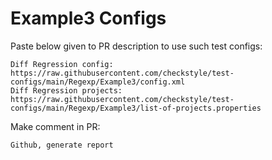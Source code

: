 # Example3 Configs
Paste below given to PR description to use such test configs:
```
Diff Regression config: https://raw.githubusercontent.com/checkstyle/test-configs/main/Regexp/Example3/config.xml
Diff Regression projects: https://raw.githubusercontent.com/checkstyle/test-configs/main/Regexp/Example3/list-of-projects.properties
```
Make comment in PR:
```
Github, generate report
```

